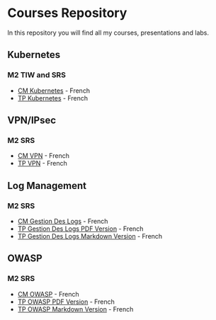 # Courses Repository
In this repository you will find all my courses, presentations and labs.

## Kubernetes
### M2 TIW and SRS
- [CM Kubernetes](./kubernetes/cm-kubernetes.pdf) - French
- [TP Kubernetes](./kubernetes/tp-kubernetes) - French

## VPN/IPsec
### M2 SRS
- [CM VPN](./vpn/cm-vpn.pdf) - French
- [TP VPN](./vpn/tp-vpn) - French

## Log Management
### M2 SRS
- [CM Gestion Des Logs](./logs/cm-gestion-des-logs.pdf) - French
- [TP Gestion Des Logs PDF Version](./logs/tp-gestion-des-logs.pdf) - French
- [TP Gestion Des Logs Markdown Version](./logs/tp-gestion-des-logs/) - French

## OWASP
### M2 SRS
- [CM OWASP](./owasp/cm-owasp.pdf) - French
- [TP OWASP PDF Version](./owasp/tp-owasp.pdf) - French
- [TP OWASP Markdown Version](./owasp/tp-owasp) - French
